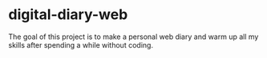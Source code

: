 # digital-diary-web

The goal of this project is to make a personal web diary and warm up all my skills after spending a while without coding. 
